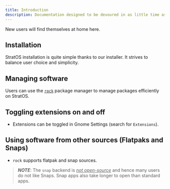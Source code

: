```yaml
---
title: Introduction
description: Documentation designed to be devoured in as little time as possible
---
```

New users will find themselves at home here.
## Installation
StratOS installation is quite simple thanks to our installer. It strives to balance user choice and simplicity.
<!-- add installation pics -->
## Managing software
Users can use the [`rock`](https://github.com/StratOS-Linux/rock) package manager to manage packages efficiently on StratOS.
## Toggling extensions on and off
- Extensions can be toggled in Gnome Settings (search for `Extensions`).
## Using software from other sources (Flatpaks and Snaps)
- `rock` supports flatpak and snap sources.
> **_NOTE_**: The `snap` backend is *<u>not open-source</u>* and hence many users do not like Snaps. Snap apps also take longer to open than standard apps.
<!-- insert more pics -->

